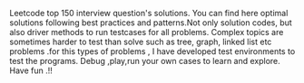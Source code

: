 Leetcode top 150 interview question's solutions. You can find here optimal solutions following best practices and patterns.Not only solution codes, but also driver methods to run testcases for all problems. Complex topics are sometimes harder to test than solve such as tree, graph, linked list etc problems .for this types of problems , I have developed test environments to test the programs. Debug ,play,run your own cases to learn and explore. Have fun .!!
